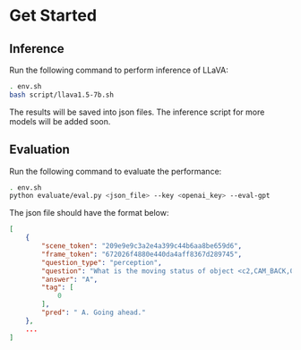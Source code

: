 # Get Started

## Inference

Run the following command to perform inference of LLaVA:

```bash
. env.sh
bash script/llava1.5-7b.sh
```

The results will be saved into json files. The inference script for more models will be added soon.

## Evaluation

Run the following command to evaluate the performance:

```bash
. env.sh
python evaluate/eval.py <json_file> --key <openai_key> --eval-gpt
```

The json file should have the format below:

```json
[
    {
        "scene_token": "209e9e9c3a2e4a399c44b6aa8be659d6",
        "frame_token": "672026f4880e440da4aff8367d289745",
        "question_type": "perception",
        "question": "What is the moving status of object <c2,CAM_BACK,0.7229,0.5620>? Please select the correct answer from the following options: A. Going ahead. B. Turn left. C. Turn right.",
        "answer": "A",
        "tag": [
            0
        ],
        "pred": " A. Going ahead."
    },
    ...
]
```